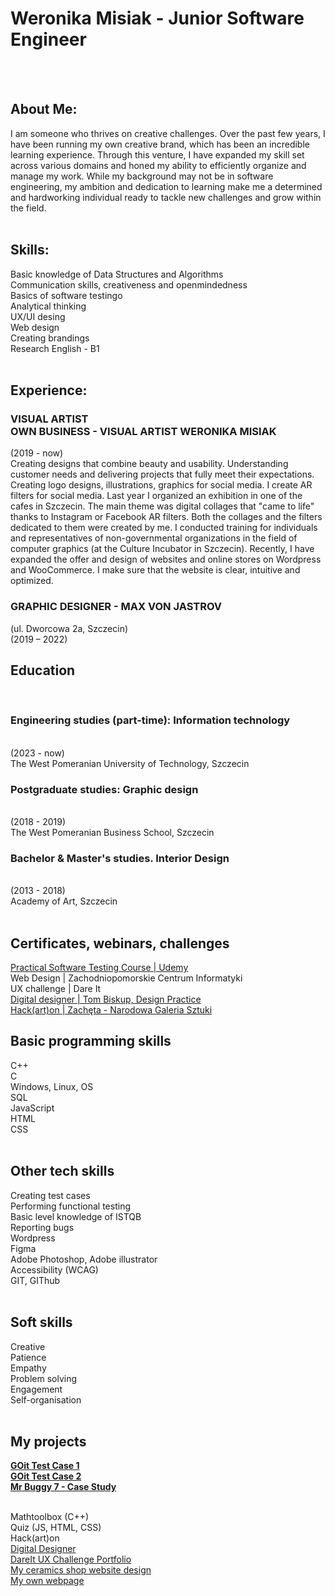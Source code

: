 <h1>Weronika Misiak - Junior Software Engineer</h1>
<br>
<br>
<h2>About Me:</h2>
I am someone who thrives on creative challenges.
Over the past few years, I have been running my own
creative brand, which has been an incredible learning
experience. Through this venture, I have expanded my skill
set across various domains and honed my ability
to efficiently organize and manage my work. While
my background may not be in software engineering,
my ambition and dedication to learning make me
a determined and hardworking individual ready to tackle
new challenges and grow within the field.
<br>
<br>
<h2>Skills:</h2>
Basic knowledge
of Data Structures and
Algorithms <br>
Communication skills,
creativeness and openmindedness <br>
Basics of software
testingo <br>
Analytical thinking <br>
UX/UI desing <br>
Web design <br>
Creating brandings<br>
Research
English - B1
<br>
<br>
<h2>Experience:</h2>
<h3>VISUAL ARTIST  <br>
OWN BUSINESS - VISUAL ARTIST WERONIKA MISIAK</h3>
(2019 - now) <br>
Creating designs that combine beauty and usability.
Understanding customer needs and delivering projects that fully meet their expectations.
Creating logo designs, illustrations, graphics for social media.
I create AR filters for social media. Last year I organized an exhibition in one of the cafes in Szczecin. The main theme
was digital collages that "came to life" thanks to Instagram or Facebook AR filters. Both the collages and the filters
dedicated to them were created by me. 
I conducted training for individuals and representatives of non-governmental organizations in the field of computer graphics (at the Culture Incubator in Szczecin).
Recently, I have expanded the offer and design of websites and online stores on Wordpress and WooCommerce.
I make sure that the website is clear, intuitive and optimized.

<h3>GRAPHIC DESIGNER - 
MAX VON JASTROV </h3> (ul. Dworcowa 2a, Szczecin) <br>
(2019 – 2022) <br)
Preparation of packaging graphic designs food. My communication skills were pivotal in collaborating effectively with clients. 
I regularly conducted meetings to thoroughly understand their needs and expectations, enabling me to tailor projects to their requirements
effectively. My creativity was utilized in creating layouts and retouching photos to produce visually appealing and brand aligned packaging. 
I remained open to client suggestions and routinely adjusted projects based on their feedback, contributing to client satisfaction and the realization of their vision. 
Additionally, working with the Brandbook required meticulousness and attention to detail in ensuring the highest quality materials submitted for printing, contributing to brand
consistency and the professional appearance of products.
<br>
<br>
<h2>Education</h2><br>
<h3>Engineering studies (part-time): Information technology</h3> <br>
(2023 - now) <br>
The West Pomeranian University of Technology, Szczecin <br>
<h3>Postgraduate studies: Graphic design</h3> <br>
(2018 - 2019) <br>
The West Pomeranian Business School, Szczecin <br>
<h3>Bachelor & Master's studies. Interior Design </h3> <br>
(2013 - 2018) <br>
Academy of Art, Szczecin 
<br>
<br>
<h2>Certificates, webinars, challenges</h2>
<a href="https://github.com/werkatworzy/CV-WM/blob/main/udemy_praktycznytest.pdf">Practical Software Testing Course | Udemy</a> <br>
Web Design | Zachodniopomorskie Centrum Informatyki <br>
UX challenge | Dare It<br>
<a href="https://credsverse.com/credentials/c308b11e-0762-45a3-860c-fd95eb50a0a8">Digital designer | Tom Biskup, Design Practice</a> <br>
<a href="https://www.linkedin.com/feed/update/urn:li:activity:6980852720874270720/?updateEntityUrn=urn%3Ali%3Afs_feedUpdate%3A%28V2%2Curn%3Ali%3Aactivity%3A6980852720874270720%29">Hack(art)on | Zachęta - Narodowa Galeria Sztuki</a> <br>
<h2>Basic programming skills</h2>
C++ <br>
C<br>
Windows, Linux, OS <br>
SQL <br>
JavaScript <br>
HTML <br>
CSS 
<br>
<br>
<h2>Other tech skills</h2>
Creating test cases <br>
Performing functional testing <br>
Basic level knowledge of ISTQB<br>
Reporting bugs <br>
Wordpress <br>
Figma <br>
Adobe Photoshop, Adobe illustrator <br>
Accessibility (WCAG) <br>
GIT, GIThub
<br>
<br>
<h2>Soft skills</h2>
Creative <br>
Patience <br>
Empathy <br>
Problem solving <br>
Engagement <br>
Self-organisation 
<br>
<br>

<h2>My projects</h2>
<b><a href="https://github.com/werkatworzy/GOit">GOit Test Case 1</a></b> <br>
<b><a href="https://github.com/werkatworzy/GOit2">GOit Test Case 2</a></b> <br>
<b><a href="https://werkatworzy.atlassian.net/jira/core/projects/MB7/board">Mr Buggy 7 - Case Study</a></b>
<br>
<br>

Mathtoolbox (C++)<br>
Quiz (JS, HTML, CSS)<br>
Hack(art)on <br>
<a href="https://www.figma.com/file/X2kHSeLigoWFLU9y5O1y7a/Inner-Harmony?type=design&node-id=82%3A2183&mode=design&t=pJVHJD8xQ7mLkeSs-1">Digital Designer </a> <br>
<a href="https://www.figma.com/file/XD5MtjYEsU2uvkwmXa1p5O/Prezentacja%3A-Zbuduj-portfolio-UX-(Dare-It).-Aplikacja-booksYA!---Weronika-K%C4%99pa?type=design&node-id=0%3A1&mode=design&t=9sHzoDA0bCtMXQZ1-1">DareIt UX Challenge Portfolio <br>
<a href="https://cudoceramics.pl/">My ceramics shop website design</a> <br>
<a href="https://werkatworzy.pl/">My own webpage</a> <br>
